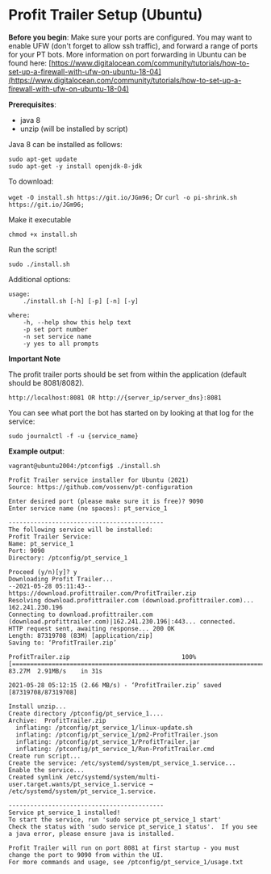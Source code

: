 
# Profit Trailer Setup (Ubuntu)

**Before you begin**:
	Make sure your ports are configured.  You may want to enable UFW (don't forget to allow ssh traffic), and forward a range of ports for your PT bots.  More information on port forwarding in Ubuntu can be found here:
	[https://www.digitalocean.com/community/tutorials/how-to-set-up-a-firewall-with-ufw-on-ubuntu-18-04](https://www.digitalocean.com/community/tutorials/how-to-set-up-a-firewall-with-ufw-on-ubuntu-18-04)

**Prerequisites**: 
- java 8
- unzip (will be installed by script)

Java 8 can be installed as follows:
```
sudo apt-get update
sudo apt-get -y install openjdk-8-jdk
```

To download:

`wget -O install.sh https://git.io/JGm96;` Or `curl -o pi-shrink.sh https://git.io/JGm96;`

Make it executable

`chmod +x install.sh`

Run the script!

`sudo ./install.sh`

Additional options:
```
usage:
	./install.sh [-h] [-p] [-n] [-y]  

where:
	-h, --help show this help text
	-p set port number
	-n set service name
	-y yes to all prompts
```

**Important Note**

The profit trailer ports should be set from within the application (default should be 8081/8082). 

`http://localhost:8081 OR http://{server_ip/server_dns}:8081`

You can see what port the bot has started on by looking at that log for the service:

`sudo journalctl -f -u {service_name}`

**Example output**:

```
vagrant@ubuntu2004:/ptconfig$ ./install.sh

Profit Trailer service installer for Ubuntu (2021)
Source: https://github.com/vossenv/pt-configuration

Enter desired port (please make sure it is free)? 9090
Enter service name (no spaces): pt_service_1

-------------------------------------------
The following service will be installed:
Profit Trailer Service:
Name: pt_service_1
Port: 9090
Directory: /ptconfig/pt_service_1

Proceed (y/n)[y]? y
Downloading Profit Trailer...
--2021-05-28 05:11:43--  https://download.profittrailer.com/ProfitTrailer.zip
Resolving download.profittrailer.com (download.profittrailer.com)... 162.241.230.196
Connecting to download.profittrailer.com (download.profittrailer.com)|162.241.230.196|:443... connected.
HTTP request sent, awaiting response... 200 OK
Length: 87319708 (83M) [application/zip]
Saving to: ‘ProfitTrailer.zip’

ProfitTrailer.zip                               100%[======================================================================================================>]  83.27M  2.91MB/s    in 31s

2021-05-28 05:12:15 (2.66 MB/s) - ‘ProfitTrailer.zip’ saved [87319708/87319708]

Install unzip...
Create directory /ptconfig/pt_service_1....
Archive:  ProfitTrailer.zip
  inflating: /ptconfig/pt_service_1/linux-update.sh
  inflating: /ptconfig/pt_service_1/pm2-ProfitTrailer.json
  inflating: /ptconfig/pt_service_1/ProfitTrailer.jar
  inflating: /ptconfig/pt_service_1/Run-ProfitTrailer.cmd
Create run script...
Create the service: /etc/systemd/system/pt_service_1.service...
Enable the service...
Created symlink /etc/systemd/system/multi-user.target.wants/pt_service_1.service → /etc/systemd/system/pt_service_1.service.

-------------------------------------------
Service pt_service_1 installed!
To start the service, run 'sudo service pt_service_1 start'
Check the status with 'sudo service pt_service_1 status'.  If you see a java error, please ensure java is installed.

Profit Trailer will run on port 8081 at first startup - you must change the port to 9090 from within the UI.
For more commands and usage, see /ptconfig/pt_service_1/usage.txt
```